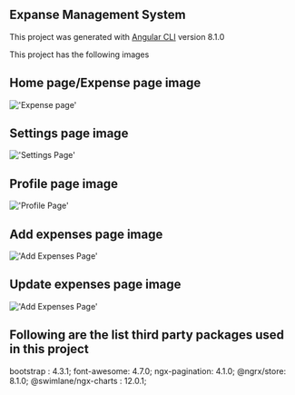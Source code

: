 ## Expanse Management System

This project was generated with [Angular CLI](https://github.com/angular/angular-cli) version 8.1.0

This project has the following images

## Home page/Expense page image
!['Expense page'](https://res.cloudinary.com/dzi1hx7nm/image/upload/v1563870200/Expense_dp10ze.png)

## Settings page image
!['Settings Page'](https://res.cloudinary.com/dzi1hx7nm/image/upload/v1563870200/Settings_xuhvfd.png)

## Profile page image
!['Profile Page'](https://res.cloudinary.com/dzi1hx7nm/image/upload/v1563870200/Profile_szxklv.png)

## Add expenses page image
!['Add Expenses Page'](https://res.cloudinary.com/dzi1hx7nm/image/upload/v1563870356/Add_expense_icqlv4.png)

## Update expenses page image
!['Add Expenses Page'](https://res.cloudinary.com/dzi1hx7nm/image/upload/v1563870356/Edit_expense_dhjqfm.png)

## Following are the list third party packages used in this project
bootstrap : 4.3.1;
font-awesome: 4.7.0;
ngx-pagination: 4.1.0;
@ngrx/store: 8.1.0;
@swimlane/ngx-charts : 12.0.1;
